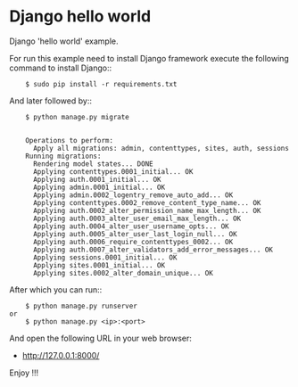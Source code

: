 Django hello world 
====================

Django 'hello world' example.

For run this example need to install Django
framework execute the following command to install Django::
```
    $ sudo pip install -r requirements.txt
```

And later followed by::
```
    $ python manage.py migrate


    Operations to perform:
      Apply all migrations: admin, contenttypes, sites, auth, sessions
    Running migrations:
      Rendering model states... DONE
      Applying contenttypes.0001_initial... OK
      Applying auth.0001_initial... OK
      Applying admin.0001_initial... OK
      Applying admin.0002_logentry_remove_auto_add... OK
      Applying contenttypes.0002_remove_content_type_name... OK
      Applying auth.0002_alter_permission_name_max_length... OK
      Applying auth.0003_alter_user_email_max_length... OK
      Applying auth.0004_alter_user_username_opts... OK
      Applying auth.0005_alter_user_last_login_null... OK
      Applying auth.0006_require_contenttypes_0002... OK
      Applying auth.0007_alter_validators_add_error_messages... OK
      Applying sessions.0001_initial... OK
      Applying sites.0001_initial... OK
      Applying sites.0002_alter_domain_unique... OK
```

After which you can run::
```
    $ python manage.py runserver
or 
    $ python manage.py <ip>:<port>
```

And open the following URL in your web browser:

 - http://127.0.0.1:8000/

Enjoy !!!
